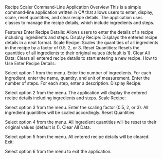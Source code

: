 
Recipe Scaler Command-Line Application
Overview
This is a simple command-line application written in C# that allows users to enter, display, scale, reset quantities, and clear recipe details. The application uses classes to manage the recipe details, which include ingredients and steps.

Features
Enter Recipe Details: Allows users to enter the details of a recipe including ingredients and steps.
Display Recipe: Displays the entered recipe details in a neat format.
Scale Recipe: Scales the quantities of all ingredients in the recipe by a factor of 0.5, 2, or 3.
Reset Quantities: Resets the quantities of all ingredients to their original values (default is 1).
Clear All Data: Clears all entered recipe details to start entering a new recipe.
How to Use
Enter Recipe Details:

Select option 1 from the menu.
Enter the number of ingredients.
For each ingredient, enter the name, quantity, and unit of measurement.
Enter the number of steps.
For each step, enter a description.
Display Recipe:

Select option 2 from the menu.
The application will display the entered recipe details including ingredients and steps.
Scale Recipe:

Select option 3 from the menu.
Enter the scaling factor (0.5, 2, or 3).
All ingredient quantities will be scaled accordingly.
Reset Quantities:

Select option 4 from the menu.
All ingredient quantities will be reset to their original values (default is 1).
Clear All Data:

Select option 5 from the menu.
All entered recipe details will be cleared.
Exit:

Select option 6 from the menu to exit the application.

